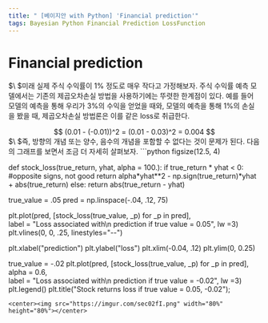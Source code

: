 ```yaml
---
title: " [베이지안 with Python] 'Financial prediction'"
tags: Bayesian Python Financial Prediction LossFunction
---
```


# Financial prediction
$\ $미래 실제 주식 수익률이 1% 정도로 매우 작다고 가정해보자. 주식 수익률 예측 모델에서는 기존의 제곱오차손실 방법을 사용하기에는 뚜렷한 한계점이 있다. 예를 들어 모델의 예측을 통해 우리가 3%의 수익을 얻었을 때와, 모델의 예측을 통해 1%의 손실을 봤을 때, 제곱오차손실 방법론은 이를 같은 loss로 취급한다.
<center>$$ (0.01 - (-0.01))^2 = (0.01 - 0.03)^2 = 0.004 $$</center>
$\ $즉, 방향의 개념 또는 양수, 음수의 개념을 포함할 수 없다는 것이 문제가 된다. 다음의 그래프를 보면서 조금 더 자세히 살펴보자.
```python
figsize(12.5, 4)


def stock_loss(true_return, yhat, alpha = 100.):
    if true_return * yhat < 0:
        #opposite signs, not good
        return alpha*yhat**2 - np.sign(true_return)*yhat \
                        + abs(true_return)
    else:
        return abs(true_return - yhat)


true_value = .05
pred = np.linspace(-.04, .12, 75)

plt.plot(pred, [stock_loss(true_value, _p) for _p in pred], \
        label = "Loss associated with\n prediction if true value = 0.05", lw =3)
plt.vlines(0, 0, .25, linestyles="--")

plt.xlabel("prediction")
plt.ylabel("loss")
plt.xlim(-0.04, .12)
plt.ylim(0, 0.25)

true_value = -.02
plt.plot(pred, [stock_loss(true_value, _p) for _p in pred], alpha = 0.6, \
        label = "Loss associated with\n prediction if true value = -0.02", lw =3)
plt.legend()
plt.title("Stock returns loss if true value = 0.05, -0.02");
```
<center><img src="https://imgur.com/sec02fI.png" width="80%" height="80%"></center>
